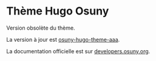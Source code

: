 # Thème Hugo Osuny

Version obsolète du thème.

La version à jour est [osuny-hugo-theme-aaa](https://github.com/noesya/osuny-hugo-theme-aaa).

La documentation officielle est sur [developers.osuny.org](https://developers.osuny.org).
